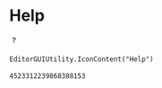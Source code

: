 # Help
![](/img/Help.png)

``` CSharp
EditorGUIUtility.IconContent("Help")
```
```
4523312239868388153
```
